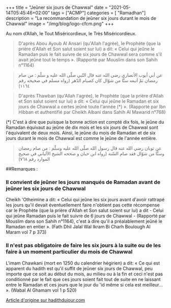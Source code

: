 +++
title = "Jeûner six jours de Chawwal"
date = "2021-05-14T05:45:46+02:00"
tags = ["ACMP"]
categories = [ "Ramadhan"]
description = "La recommandation de jeûner six jours durant le mois de Chawwal"
image = "/img/blog/logo-cfcm.png"
+++


Au nom d’Allah, le Tout Miséricordieux, le Très Miséricordieux.

>D'après Abou Ayoub Al Ansari (qu'Allah l'agrée), le Prophète (que la prière
>d'Allah et Son salut soient sur lui) a dit: « Celui qui jeûne le Ramadan puis
>le fait suivre de six jours de Chawwal sera comme s'il avait jeûné tout le
>temps ». (Rapporté par Mouslim dans son Sahih n°1164)


>عن أبي أيوب الأنصاري رضي الله عنه قال النّبي صلّى الله عليه و سلّم : من صام
>رمضان ثمّ أتبعه ستًّا من شوّال كان كصيام الدّهر (رواه مسلم في صحيحه رقم ١١٦٤)


>D'après Thawban (qu'Allah l'agrée), le Prophète (que la prière d'Allah et Son
>salut soient sur lui) a dit: « Celui qui jeûne le Ramadan et six jours de
>Chawwal a certes jeûné toute l'année (*) ». (Rapporté par Ibn Hibban et
>authentifié par Cheikh Albani dans Sahih Al Mawarid n°768)

(*) C'est à dire que puisque la bonne action est compté dix fois, le jeûne du
Ramadan équivaut au jeûne de dix mois et les six jours de Chawwal sont
l'équivalent de deux mois. Ainsi, le jeûne du mois de Ramadan et de six jours
durant le mois de Chawwal est comme le jeûne de l'année entière.


>عن ثوبان رضي الله عنه قال رسول الله صلّى الله عليه وسلّم : من صام رمضان وستًّا
>من شوّال فقد صام السّنة (رواه ابن حبان و صححه الشيخ الألباني في صحيح الموارد
>رقم ٧٦٨)

##Remarques :

### Il convient de jeûner les jours manqués de Ramadan avant de jeûner les six jours de Chawwal

Cheikh 'Otheimine a dit: « Celui qui jeûne les six jours avant d'avoir rattrapé
les jours qu'il devait éventuellement faire n'obtient pas cette récompense car
le Prophète (que la prière d'Allah et Son salut soient sur lui) a dit - Celui
qui jeûne Ramadan puis le fait suivre de 6 jours de Chawwal - (Rapporté par
Mouslim dans son Sahih n°1164), c'est à dire qu'il a préalablement jeûné le
Ramadan en entier ». (Fath Dhil Jalal Wal Ikram Bi Charh Boulough Al Maram vol 7
p 373)

### Il n'est pas obligatoire de faire les six jours à la suite ou de les faire à un moment particulier du mois de Chawwal

L'imam Chawkani (mort en 1250 du calendrier hégirien) a dit: « Ce qui est
apparent du hadith est qu'il suffit de jeûner six jours de Chawwal, peu importe
que ce soit au début du mois, au milieu ou à la fin et ceci n'est pas
conditionné par le fait que ces jours soient fait tout de suite en ne laissant
entre le Ramadan et ces jours que le jour du 'id même si cela est meilleur... ».
(Wabal Al Ghamam vol 1 p 520)

[Article d'origine sur hadithdujour.com](http://www.hadithdujour.com/hadiths/hadith-sur-Les-6-jours-de-Chawal_614.asp)
